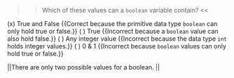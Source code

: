 >>Which of these values can a <code>boolean</code> variable contain? <<

(x) True and False {{Correct because the primitive data type <code>boolean</code> can only hold true or false.}}
( ) True {{Incorrect because a <code>boolean</code> value can also hold false.}}
( ) Any integer value {{Incorrect because the data type <code>int</code> holds integer values.}}
( ) 0 &amp; 1 {{Incorrect because <code>boolean</code> values can only hold true or false.}}

||There are only two possible values for a boolean. ||
